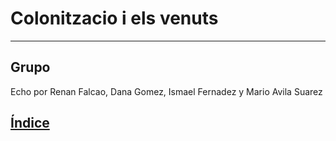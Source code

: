 # Colonitzacio i els venuts
--------------
## Grupo 
Echo por Renan Falcao, Dana Gomez, Ismael Fernadez y Mario Avila Suarez

## [Índice](indice.md)
 

